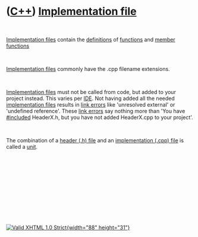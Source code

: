 



 

 

 

 

 

([C++](Cpp.htm)) [Implementation file](CppImplementationFile.htm)
=================================================================

 

[Implementation files](CppImplementationFile.htm) contain the
[definitions](CppDefinition.htm) of [functions](CppFunction.htm) and
[member functions](CppMemberFunction.htm)

 

[Implementation files](CppImplementationFile.htm) commonly have the .cpp
filename extensions.

 

[Implementation files](CppImplementationFile.htm) must not be called
from code, but added to your project instead. This varies per
[IDE](CppIde.htm). Not having added all the needed [implementation
files](CppImplementationFile.htm) results in [link
errors](CppLinkError.htm) like 'unresolved external' or 'undefined
reference'. These [link errors](CppLinkError.htm) say nothing more than
'You have [\#included](CppInclude.htm) HeaderX.h, but you have not added
HeaderX.cpp to your project'.

 

The combination of a [header (.h) file](CppHeaderFile.htm) and an
[implementation (.cpp) file](CppImplementationFile.htm) is called a
[unit](CppUnit.htm).

 

 

 

 

 





 

[![Valid XHTML 1.0 Strict](valid-xhtml10.png){width="88"
height="31"}](http://validator.w3.org/check?uri=referer)

